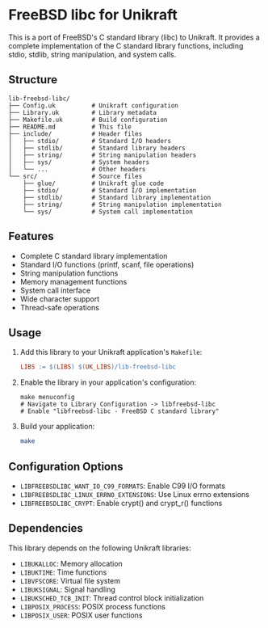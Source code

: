 # FreeBSD libc for Unikraft

This is a port of FreeBSD's C standard library (libc) to Unikraft. It provides a complete implementation of the C standard library functions, including stdio, stdlib, string manipulation, and system calls.

## Structure

```
lib-freebsd-libc/
├── Config.uk          # Unikraft configuration
├── Library.uk         # Library metadata
├── Makefile.uk        # Build configuration
├── README.md          # This file
├── include/           # Header files
│   ├── stdio/         # Standard I/O headers
│   ├── stdlib/        # Standard library headers
│   ├── string/        # String manipulation headers
│   ├── sys/           # System headers
│   └── ...            # Other headers
└── src/               # Source files
    ├── glue/          # Unikraft glue code
    ├── stdio/         # Standard I/O implementation
    ├── stdlib/        # Standard library implementation
    ├── string/        # String manipulation implementation
    └── sys/           # System call implementation
```

## Features

- Complete C standard library implementation
- Standard I/O functions (printf, scanf, file operations)
- String manipulation functions
- Memory management functions
- System call interface
- Wide character support
- Thread-safe operations

## Usage

1. Add this library to your Unikraft application's `Makefile`:
   ```makefile
   LIBS := $(LIBS) $(UK_LIBS)/lib-freebsd-libc
   ```

2. Enable the library in your application's configuration:
   ```
   make menuconfig
   # Navigate to Library Configuration -> libfreebsd-libc
   # Enable "libfreebsd-libc - FreeBSD C standard library"
   ```

3. Build your application:
   ```bash
   make
   ```

## Configuration Options

- `LIBFREEBSDLIBC_WANT_IO_C99_FORMATS`: Enable C99 I/O formats
- `LIBFREEBSDLIBC_LINUX_ERRNO_EXTENSIONS`: Use Linux errno extensions
- `LIBFREEBSDLIBC_CRYPT`: Enable crypt() and crypt_r() functions

## Dependencies

This library depends on the following Unikraft libraries:
- `LIBUKALLOC`: Memory allocation
- `LIBUKTIME`: Time functions
- `LIBVFSCORE`: Virtual file system
- `LIBUKSIGNAL`: Signal handling
- `LIBUKSCHED_TCB_INIT`: Thread control block initialization
- `LIBPOSIX_PROCESS`: POSIX process functions
- `LIBPOSIX_USER`: POSIX user functions

